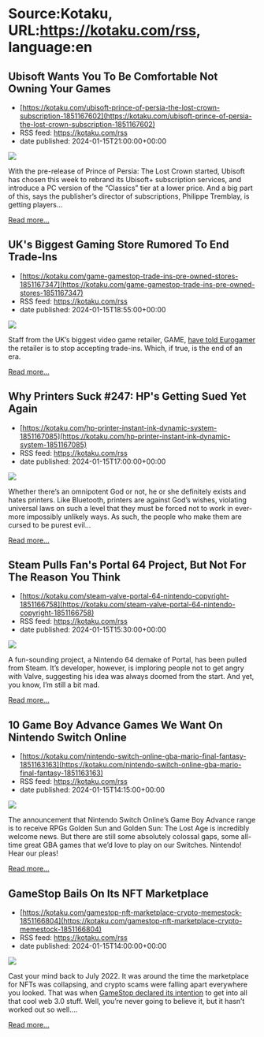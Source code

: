 # Source:Kotaku, URL:https://kotaku.com/rss, language:en

## Ubisoft Wants You To Be Comfortable Not Owning Your Games
 - [https://kotaku.com/ubisoft-prince-of-persia-the-lost-crown-subscription-1851167602](https://kotaku.com/ubisoft-prince-of-persia-the-lost-crown-subscription-1851167602)
 - RSS feed: https://kotaku.com/rss
 - date published: 2024-01-15T21:00:00+00:00

<img class="type:primaryImage" src="https://i.kinja-img.com/image/upload/c_fit,q_80,w_636/ec9338dbd0078ba751caca22ddac7998.jpg" /><p>With the pre-release of Prince of Persia: The Lost Crown started, Ubisoft has chosen this week to rebrand its Ubisoft+ subscription services, and introduce a PC version of the “Classics” tier at a lower price. And a big part of this, says the publisher’s director of subscriptions, Philippe Tremblay, is getting players…</p><p><a href="https://kotaku.com/ubisoft-prince-of-persia-the-lost-crown-subscription-1851167602">Read more...</a></p>

## UK's Biggest Gaming Store Rumored To End Trade-Ins
 - [https://kotaku.com/game-gamestop-trade-ins-pre-owned-stores-1851167347](https://kotaku.com/game-gamestop-trade-ins-pre-owned-stores-1851167347)
 - RSS feed: https://kotaku.com/rss
 - date published: 2024-01-15T18:55:00+00:00

<img class="type:primaryImage" src="https://i.kinja-img.com/image/upload/c_fit,q_80,w_636/414a05d47a009bf10c35ce5d6e7c9170.jpg" /><p>Staff from the UK’s biggest video game retailer, GAME, <a class="sc-1out364-0 dPMosf sc-145m8ut-0 lcFFec js_link" href="https://www.eurogamer.net/uk-retailer-game-to-cease-video-game-trade-ins-staff-say" rel="noopener noreferrer" target="_blank">have told Eurogamer</a> the retailer is to stop accepting trade-ins. Which, if true, is the end of an era.<br /></p><p><a href="https://kotaku.com/game-gamestop-trade-ins-pre-owned-stores-1851167347">Read more...</a></p>

## Why Printers Suck #247: HP's Getting Sued Yet Again
 - [https://kotaku.com/hp-printer-instant-ink-dynamic-system-1851167085](https://kotaku.com/hp-printer-instant-ink-dynamic-system-1851167085)
 - RSS feed: https://kotaku.com/rss
 - date published: 2024-01-15T17:00:00+00:00

<img class="type:primaryImage" src="https://i.kinja-img.com/image/upload/c_fit,q_80,w_636/32057857699973c181dadb585efe6a46.jpg" /><p>Whether there’s an omnipotent God or not, he or she definitely exists and hates printers. Like Bluetooth, printers are against God’s wishes, violating universal laws on such a level that they must be forced not to work in ever-more impossibly unlikely ways. As such, the people who make them are cursed to be purest evil…</p><p><a href="https://kotaku.com/hp-printer-instant-ink-dynamic-system-1851167085">Read more...</a></p>

## Steam Pulls Fan's Portal 64 Project, But Not For The Reason You Think
 - [https://kotaku.com/steam-valve-portal-64-nintendo-copyright-1851166758](https://kotaku.com/steam-valve-portal-64-nintendo-copyright-1851166758)
 - RSS feed: https://kotaku.com/rss
 - date published: 2024-01-15T15:30:00+00:00

<img class="type:primaryImage" src="https://i.kinja-img.com/image/upload/c_fit,q_80,w_636/f0a2cb1c68281ba2e200e8ed8fd0253c.jpg" /><p>A fun-sounding project, a Nintendo 64 demake of Portal, has been pulled from Steam. It’s developer, however, is imploring people not to get angry with Valve, suggesting his idea was always doomed from the start. And yet, you know, I’m still a bit mad.<br /></p><p><a href="https://kotaku.com/steam-valve-portal-64-nintendo-copyright-1851166758">Read more...</a></p>

## 10 Game Boy Advance Games We Want On Nintendo Switch Online
 - [https://kotaku.com/nintendo-switch-online-gba-mario-final-fantasy-1851163163](https://kotaku.com/nintendo-switch-online-gba-mario-final-fantasy-1851163163)
 - RSS feed: https://kotaku.com/rss
 - date published: 2024-01-15T14:15:00+00:00

<img class="type:primaryImage" src="https://i.kinja-img.com/image/upload/c_fit,q_80,w_636/60f84f6cf5d0581bd5388605138109a5.jpg" /><p>The announcement that Nintendo Switch Online’s Game Boy Advance range is to receive RPGs Golden Sun and Golden Sun: The Lost Age is incredibly welcome news. But there are still some absolutely colossal gaps, some all-time great GBA games that we’d love to play on our Switches. Nintendo! Hear our pleas!<br /></p><p><a href="https://kotaku.com/nintendo-switch-online-gba-mario-final-fantasy-1851163163">Read more...</a></p>

## GameStop Bails On Its NFT Marketplace
 - [https://kotaku.com/gamestop-nft-marketplace-crypto-memestock-1851166804](https://kotaku.com/gamestop-nft-marketplace-crypto-memestock-1851166804)
 - RSS feed: https://kotaku.com/rss
 - date published: 2024-01-15T14:00:00+00:00

<img class="type:primaryImage" src="https://i.kinja-img.com/image/upload/c_fit,q_80,w_636/87fee528c6b8bdd20f65b8648b3054a2.jpg" /><p>Cast your mind back to July 2022. It was around the time the marketplace for NFTs was collapsing, and crypto scams were falling apart everywhere you looked. That was when <a class="sc-1out364-0 dPMosf sc-145m8ut-0 lcFFec js_link" href="https://kotaku.com/gamestop-nft-crypto-blockchain-bitcoin-marketplace-meme-1848952829">GameStop declared its intention</a> to get into all that cool web 3.0 stuff. Well, you’re never going to believe it, but it hasn’t worked out so well.…</p><p><a href="https://kotaku.com/gamestop-nft-marketplace-crypto-memestock-1851166804">Read more...</a></p>

